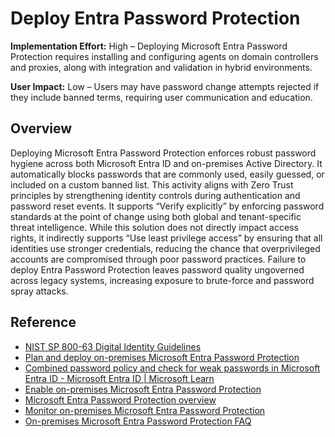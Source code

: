 #  Deploy Entra Password Protection

**Implementation Effort:** High – Deploying Microsoft Entra Password Protection requires installing and configuring agents on domain controllers and proxies, along with integration and validation in hybrid environments.

**User Impact:** Low – Users may have password change attempts rejected if they include banned terms, requiring user communication and education.

## Overview

Deploying Microsoft Entra Password Protection enforces robust password hygiene across both Microsoft Entra ID and on-premises Active Directory. It automatically blocks passwords that are commonly used, easily guessed, or included on a custom banned list. This activity aligns with Zero Trust principles by strengthening identity controls during authentication and password reset events. It supports “Verify explicitly” by enforcing password standards at the point of change using both global and tenant-specific threat intelligence. While this solution does not directly impact access rights, it indirectly supports “Use least privilege access” by ensuring that all identities use stronger credentials, reducing the chance that overprivileged accounts are compromised through poor password practices. Failure to deploy Entra Password Protection leaves password quality ungoverned across legacy systems, increasing exposure to brute-force and password spray attacks.

## Reference

* [NIST SP 800-63 Digital Identity Guidelines](https://pages.nist.gov/800-63-4/sp800-63b.html#passwords)
* [Plan and deploy on-premises Microsoft Entra Password Protection](https://learn.microsoft.com/entra/identity/authentication/howto-password-ban-bad-on-premises-deploy)
* [Combined password policy and check for weak passwords in Microsoft Entra ID - Microsoft Entra ID | Microsoft Learn](https://learn.microsoft.com/entra/identity/authentication/concept-password-ban-bad-combined-policy)
* [Enable on-premises Microsoft Entra Password Protection](https://learn.microsoft.com/entra/identity/authentication/howto-password-ban-bad-on-premises-operations)
* [Microsoft Entra Password Protection overview](https://learn.microsoft.com/entra/identity/authentication/concept-password-ban-bad-on-premises)
* [Monitor on-premises Microsoft Entra Password Protection](https://learn.microsoft.com/entra/identity/authentication/howto-password-ban-bad-on-premises-monitor)
* [On-premises Microsoft Entra Password Protection FAQ](https://learn.microsoft.com/entra/identity/authentication/howto-password-ban-bad-on-premises-faq)
